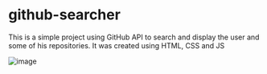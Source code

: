 # github-searcher

This is a simple project using GitHub API to search and display the user and some of his repositories.
It was created using HTML, CSS and JS

![image](https://user-images.githubusercontent.com/95001803/176583367-6e34c441-a989-4c15-9003-08d847f6c8cc.png)



